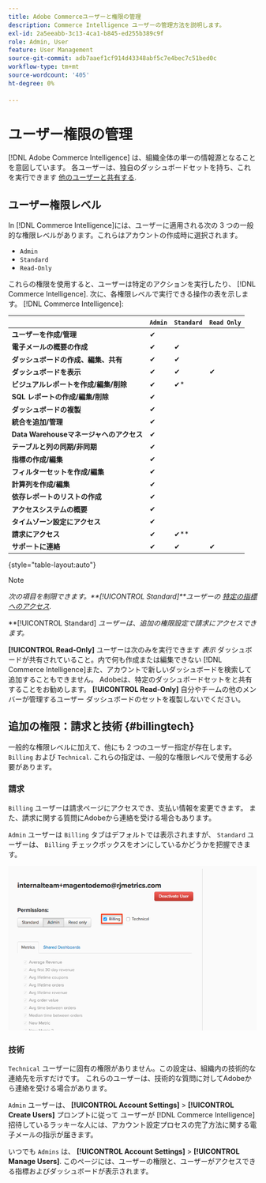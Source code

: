 ```yaml
---
title: Adobe Commerceユーザーと権限の管理
description: Commerce Intelligence ユーザーの管理方法を説明します。
exl-id: 2a5eeabb-3c13-4ca1-b845-ed255b389c9f
role: Admin, User
feature: User Management
source-git-commit: adb7aaef1cf914d43348abf5c7e4bec7c51bed0c
workflow-type: tm+mt
source-wordcount: '405'
ht-degree: 0%

---
```


# ユーザー権限の管理

[!DNL Adobe Commerce Intelligence] は、組織全体の単一の情報源となることを意図しています。 各ユーザーは、独自のダッシュボードセットを持ち、これを実行できます [他のユーザーと共有する](../../data-user/dashboards/share-dashboard-with-users.md).

## ユーザー権限レベル

In [!DNL Commerce Intelligence]には、ユーザーに適用される次の 3 つの一般的な権限レベルがあります。これらはアカウントの作成時に選択されます。

* `Admin`
* `Standard`
* `Read-Only`

これらの権限を使用すると、ユーザーは特定のアクションを実行したり、 [!DNL Commerce Intelligence]. 次に、各権限レベルで実行できる操作の表を示します。 [!DNL Commerce Intelligence]:

|   | `Admin` | `Standard` | `Read Only` |
| -----|-----|-----|----|
| **ユーザーを作成/管理** | ✔ |   |   |
| **電子メールの概要の作成** | ✔ | ✔ |   |
| **ダッシュボードの作成、編集、共有** | ✔ | ✔ |   |
| **ダッシュボードを表示** | ✔ | ✔ | ✔ |
| **ビジュアルレポートを作成/編集/削除** | ✔ | ✔* |   |
| **SQL レポートの作成/編集/削除** | ✔ |  |   |
| **ダッシュボードの複製** | ✔ |   |   |
| **統合を追加/管理** | ✔ |   |   |
| **Data Warehouseマネージャへのアクセス** | ✔ |   |   |
| **テーブルと列の同期/非同期** | ✔ |   |   |
| **指標の作成/編集** | ✔ |   |   |
| **フィルターセットを作成/編集** | ✔ |   |   |
| **計算列を作成/編集** | ✔ |   |   |
| **依存レポートのリストの作成** | ✔ |   |   |
| **アクセスシステムの概要** | ✔ |   |   |
| **タイムゾーン設定にアクセス** | ✔ |   |   |
| **請求にアクセス** | ✔ | ✔** |   |
| **サポートに連絡** | ✔ | ✔ | ✔ |

{style="table-layout:auto"}

>[!NOTE]
>
>_次の項目を制限できます。**[!UICONTROL Standard]**ユーザーの [特定の指標へのアクセス](../../administrator/user-management/restrict-metric-access.md)._
>
>**[!UICONTROL Standard] _ユーザーは、追加の権限設定で請求にアクセスできます。_
>
>**[!UICONTROL Read-Only]** ユーザーは次のみを実行できます _表示_ ダッシュボードが共有されていること。内で何も作成または編集できない [!DNL Commerce Intelligence]また、アカウントで新しいダッシュボードを検索して追加することもできません。 Adobeは、特定のダッシュボードセットをと共有することをお勧めします。 **[!UICONTROL Read-Only]** 自分やチームの他のメンバーが管理するユーザー ダッシュボードのセットを複製しないでください。

## 追加の権限：請求と技術 {#billingtech}

一般的な権限レベルに加えて、他にも 2 つのユーザー指定が存在します。 `Billing` および `Technical`. これらの指定は、一般的な権限レベルで使用する必要があります。

### 請求

`Billing` ユーザーは請求ページにアクセスでき、支払い情報を変更できます。 また、請求に関する質問にAdobeから連絡を受ける場合もあります。

`Admin` ユーザーは `Billing` タブはデフォルトでは表示されますが、 `Standard` ユーザーは、 `Billing` チェックボックスをオンにしているかどうかを把握できます。

![課金](../../assets/billing.png)<!--{: width="550" height="363"}-->

### 技術

`Technical` ユーザーに固有の権限がありません。この設定は、組織内の技術的な連絡先を示すだけです。 これらのユーザーは、技術的な質問に対してAdobeから連絡を受ける場合があります。

`Admin` ユーザーは、 **[!UICONTROL Account Settings]** > **[!UICONTROL Create Users]** プロンプトに従って ユーザーが [!DNL Commerce Intelligence]招待しているラッキーな人には、アカウント設定プロセスの完了方法に関する電子メールの指示が届きます。

いつでも `Admins` は、 **[!UICONTROL Account Settings]** > **[!UICONTROL Manage Users]**. このページには、ユーザーの権限と、ユーザーがアクセスできる指標およびダッシュボードが表示されます。
